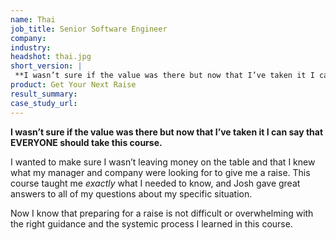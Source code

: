 ```yaml
---
name: Thai
job_title: Senior Software Engineer
company: 
industry: 
headshot: thai.jpg
short_version: |
 **I wasn’t sure if the value was there but now that I’ve taken it I can say that EVERYONE should take this course.**
product: Get Your Next Raise
result_summary: 
case_study_url: 
---
```


**I wasn’t sure if the value was there but now that I’ve taken it I can say that EVERYONE should take this course.**

I wanted to make sure I wasn’t leaving money on the table and that I knew what my manager and company were looking for to give me a raise. This course taught me _exactly_ what I needed to know, and Josh gave great answers to all of my questions about my specific situation.

Now I know that preparing for a raise is not difficult or overwhelming with the right guidance and the systemic process I learned in this course.